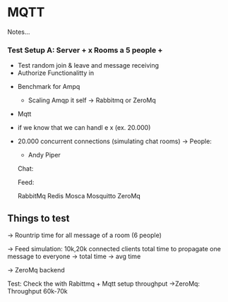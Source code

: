 # MQTT

Notes...

### Test Setup A: Server + x Rooms a 5 people + 

* Test random join & leave and message receiving
* Authorize Functionalitty in 


- Benchmark for Ampq
  - Scaling Amqp it self
   -> Rabbitmq or ZeroMq
- Mqtt
 - if we know that we can handl e x (ex. 20.000)

- 20.000 concurrent connections (simulating chat rooms)
  ->
  People: 
    - Andy Piper

  Chat:

  Feed:

  RabbitMq
  Redis
  Mosca
  Mosquitto
  ZeroMq

## Things to test
-> Rountrip time for all message of a room (6 people)


-> Feed simulation: 10k,20k connected clients total time to propagate one message to everyone
  -> total time
  -> avg time


-> ZeroMq backend

Test: Check the with Rabittmq + Mqtt setup throughput
->ZeroMq: Throughput 60k-70k





